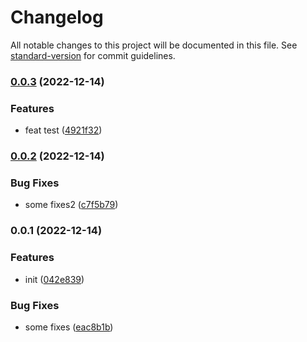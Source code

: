 # Changelog

All notable changes to this project will be documented in this file. See [standard-version](https://github.com/conventional-changelog/standard-version) for commit guidelines.

### [0.0.3](https://github.com/Roxxron/test_changelog2/compare/v0.0.2...v0.0.3) (2022-12-14)


### Features

* feat test ([4921f32](https://github.com/Roxxron/test_changelog2/commit/4921f32565aaf4941265b2db536c990c7d6cace0))

### [0.0.2](https://github.com/Roxxron/test_changelog2/compare/v0.0.1...v0.0.2) (2022-12-14)


### Bug Fixes

* some fixes2 ([c7f5b79](https://github.com/Roxxron/test_changelog2/commit/c7f5b79a5bb688bfe377a88063dde02b2eee5293))

### 0.0.1 (2022-12-14)


### Features

* init ([042e839](https://github.com/Roxxron/test_changelog2/commit/042e8394057bafdb076c8e6959d8c1d98a55855c))


### Bug Fixes

* some fixes ([eac8b1b](https://github.com/Roxxron/test_changelog2/commit/eac8b1b789a4a6f48898be556e4d4997e3abf219))
